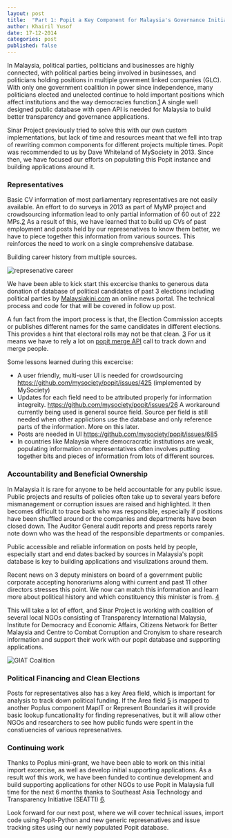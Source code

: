 ```yaml
---
layout: post
title:  "Part 1: Popit a Key Component for Malaysia's Governance Initiatives"
author: Khairil Yusof
date: 17-12-2014
categories: post
published: false
---
```


In Malaysia, political parties, politicians and businesses are highly
connected, with political parties being involved in businesses, and
politicians holding positions in multiple goverment linked companies
(GLC). With only one government coalition in power since independence,
many politicians elected and unelected continue to hold important
positions which affect institutions and the way democracies
function.[1] A single well designed public database with open API is 
needed for Malaysia to build better transparency and governance
applications.

Sinar Project previously tried to solve this with our own custom
implementations, but lack of time and resources meant that we fell into
trap of rewriting common components for different projects multiple
times. Popit was recommended to us by Dave Whiteland of MySociety in
2013. Since then, we have focused our efforts on populating this Popit
instance and building applications around it.

### Representatives

Basic CV information of most parliamentary representatives are not
easily available. An effort to do surveys in 2013 as part of MyMP
project and crowdsourcing information lead to only partial information
of 60 out of 222 MPs.[2] As a result of this, we have learned that to
build up CVs of past employment and posts held by our represenatives to
know them better, we have to piece together this information from
various sources.  This reinforces the need to work on a single
comprehensive database.

Building career history from multiple sources.

![represenative career](http://sinarproject.org/projects/Datuk%20Ahmad%20Husni%20Hanadzlah.png/image_large)

We have been able to kick start this excercise thanks to generous
data donation of database of political candidates of past 3 elections
including political parties by
[Malaysiakini.com](http://malaysiakini.com) an online news portal.
The technical process and code for that will be covered in follow up
post. 

A fun fact from the import process is that, the Election Commission
accepts or publishes different names for the same candidates in
different elections. This provides a hint that electoral rolls may not
be that clean. [3] For us it means we have to rely a lot on [popit merge
API](http://popit.poplus.org/docs/api/merging)
call to track down and merge people.

Some lessons learned during this excercise:

- A user friendly, multi-user UI is needed for crowdsourcing
  https://github.com/mysociety/popit/issues/425 (implemented by
  MySociety)
- Updates for each field need to be attributed properly for
  information integreity.
  https://github.com/mysociety/popit/issues/26 A workaround
  currently being used is general source field. Source per field
  is still needed when other applictions use the database and only
  reference parts of the information. More on this later.
- Posts are needed in UI https://github.com/mysociety/popit/issues/685
- In countries like Malaysia where democracratic institutions are
  weak, populating information on representatives often involves
  putting together bits and pieces of information from lots of
  different sources.

### Accountability and Beneficial Ownership

In Malaysia it is rare for anyone to be held accountable for any public
issue. Public projects and results of policies often take up to several
years before mismanagement or corruption issues are raised and
highlighted. It then becomes difficult to trace back who was
responsible, especially if positions have been shuffled around or the
companies and departments have been closed down. The Auditor General
audit reports and press reports rarely note down who was the head of the
responsible departments or companies.

Public accessible and reliable information on posts held by people,
especially start and end dates backed by sources in Malaysia's popit
database is key to building applications and visulizations around them.

Recent news on 3 deputy ministers on board of a government public
corporate accepting honorariums along withi current and past 11 other
directors stresses this point. We now can match this information and
learn more about political history and which constituency this minister
is from. [4]

This will take a lot of effort, and Sinar Project is working with
coalition of several local NGOs consisting of Transparency International
Malaysia, Institute for Democracy and Economic Affairs, Citizens Network
for Better Malaysia and Centre to Combat Corruption and Cronyism to
share research information and support their work with our popit
database and supporting applications.

![GIAT Coalition](https://farm8.staticflickr.com/7560/15427502903_a06ac8d8b3_z.jpg)

### Political Financing and Clean Elections

Posts for representatives also has a key Area field, which is important
for analysis to track down political funding. If the Area field [5] is
mapped to another Poplus component MapIT or Represent Boundaries it will
provide basic lookup funcationality for finding represenatives, but it
will allow other NGOs and researchers to see how public funds were spent
in the constiuencies of various represenatives.

### Continuing work

Thanks to Poplus mini-grant, we have been able to work on this initial import
excercise, as well as develop initial supporting applications. As a
result wof this work, we have been funded to continue development and
build supporting applications for other NGOs to use Popit in Malaysia
full time for the next 6 months thanks to Southeast Asia Technology and
Transparency Initiative (SEATTI) [6].

Look forward for our next post, where we will cover technical issues,
import code using Popit-Python and new generic represenatives and issue
tracking sites using our newly populated Popit database.

[1]: http://transparency.org.my/media-and-publications/reforming-political-financing-publication "Reforming Political Financing, Transparency International Malaysia"
[2]: http://www.loyarburok.com/tag/mymp "MyMP"
[3]: http://www.bersih.org/bersih-2-0-sabahans-vote-devalued-by-dirty-electoral-roll-issue-must-go-to-court "Bersih 2.0: Sabahan's vote devalued by dirty electoral roll"
[4]: https://sinar-malaysia.popit.mysociety.org/persons/545e47b85222837c2c0594e2
[5]: http://www.popoloproject.com/specs/area.html "Popolo Area"
[6]: http://www.seatti.org/ "SEATTI"
